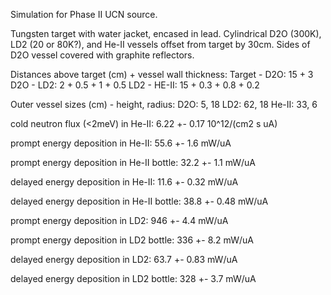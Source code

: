 Simulation for Phase II UCN source.

Tungsten target with water jacket, encased in lead.
Cylindrical D2O (300K), LD2 (20 or 80K?), and He-II vessels offset from target by 30cm.
Sides of D2O vessel covered with graphite reflectors.

Distances above target (cm) + vessel wall thickness:
Target - D2O: 15 + 3
D2O - LD2: 2 + 0.5 + 1 + 0.5
LD2 - HE-II: 15 + 0.3 + 0.8 + 0.2

Outer vessel sizes (cm) - height, radius:
D2O: 5, 18
LD2: 62, 18
He-II: 33, 6

cold neutron flux (<2meV) in He-II:
6.22 +- 0.17 10^12/(cm2 s uA)

prompt energy deposition in He-II:
55.6 +- 1.6 mW/uA

prompt energy deposition in He-II bottle:
32.2 +- 1.1 mW/uA

delayed energy deposition in He-II:
11.6 +- 0.32 mW/uA

delayed energy deposition in He-II bottle:
38.8 +- 0.48 mW/uA

prompt energy deposition in LD2:
946 +- 4.4 mW/uA

prompt energy deposition in LD2 bottle:
336 +- 8.2 mW/uA

delayed energy deposition in LD2:
63.7 +- 0.83 mW/uA

delayed energy deposition in LD2 bottle:
328 +- 3.7 mW/uA

